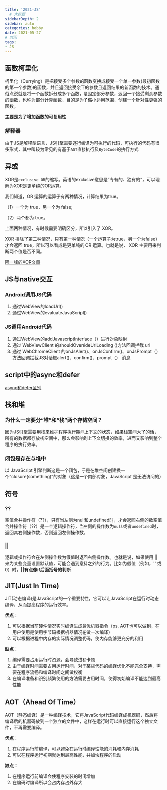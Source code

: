 ```yaml
---
title: '2021-JS'
  # 大标题
sidebarDepth: 2
sidebar: auto
categories: hobby
date: 2021-05-27
# 时间
tags:
- JS
---
```


## 函数柯里化
柯里化（Currying）是把接受多个参数的函数变换成接受一个单一参数(最初函数的第一个参数)的函数，并且返回接受余下的参数且返回结果的新函数的技术。通俗点说就是将一个函数拆分成多个函数，是固定部分参数，返回一个接受剩余参数的函数，也称为部分计算函数，目的是为了缩小适用范围，创建一个针对性更强的函数。

**主要是为了增加函数的可复用性**


### 解释器
由于JS是解释型语言，JS引擎需要逐行编译为可执行的代码，可执行的代码有很多形式，其中叫较为常见的有基于`AST`直接执行及`ByteCode`的执行方式


## 异或
XOR是`exclusive OR`的缩写。英语的exclusive意思是”专有的、独有的“，可以理解为XOR是更单纯的OR运算。

我们知道，OR 运算的运算子有两种情况，计算结果为true。

（1）一个为 true，另一个为 false;

（2）两个都为 true。

上面两种情况，有时候需要明确区分，所以引入了 XOR。

XOR 排除了第二种情况，只有第一种情况（一个运算子为true，另一个为false）才会返回 true，所以可以看成是更单纯的 OR 运算。也就是说， XOR 主要用来判断两个值是否不同。

[阮一峰的XOR文章](https://www.ruanyifeng.com/blog/2021/01/_xor.html)

## JS与native交互
### Android调用JS代码
1. 通过WebView的loadUrl()
2. 通过WebView的evaluateJavaScript()

### JS调用Android代码
1. 通过WebView的addJavascriptInterface（）进行对象映射
2. 通过 WebViewClient 的shouldOverrideUrlLoading ()方法回调拦截 url
3. 通过 WebChromeClient 的onJsAlert()、onJsConfirm()、onJsPrompt（）方法回调拦截JS对话框alert()、confirm()、prompt（） 消息

## script中的async和defer
[async和defer区别](https://juejin.cn/post/6894629999215640583)

## 栈和堆
### 为什么一定要分“堆”和“栈”两个存储空间？
因为JS引擎需要用栈来维护程序执行期间上下文的状态，如果栈空间大了的话，所有的数据都存放栈空间中，那么会影响到上下文切换的效率，进而又影响到整个程序的执行效率。


### 闭包是存在与堆中
以 JavaScript 引擎判断这是一个闭包，于是在堆空间创建换一个“closure(something)”的对象（这是一个内部对象，JavaScript 是无法访问的）

## 符号
### ??
空值合并操作符（??），只有当左侧为null和undefined时，才会返回右侧的数空值合并操作符（??）是一个逻辑操作符，当左侧的操作数为`null`或者`undefined`时，返回其右侧操作数，否则返回左侧操作数。

### ||
逻辑或操作符会在左侧操作数为假值时返回右侧操作数。也就是说，如果使用 || 来为某些变量设置默认值，可能会遇到意料之外的行为。比如为假值（例如，'' 或 0）时，**||有点像if后面括号的判断**

## JIT(Just In Time)
JIT(动态编译)是JavaScript的一个重要特性，它可以让JavaScript在运行时动态编译，从而提高程序的运行效率。

**优点**：
1. 可以根据当前硬件情况实时编译生成最优机器指令（ps. AOT也可以做到，在用户使用是使用字节码根据机器情况在做一次编译）
2. 可以根据进程中内存的实际情况调整代码，使内存能够更充分的利用


**缺点**：
1. 编译需要占用运行时资源，会导致进程卡顿
2. 由于编译时间需要占用运行时间，对于某些代码的编译优化不能完全支持，需要在程序流畅和编译时间之间做权衡
3. 在编译准备和识别频繁使用的方法需要占用时间，使得初始编译不能达到最高性能

## AOT（Ahead Of Time）
AOT（静态编译）是一种编译技术，它将JavaScript代码编译成机器码，然后将编译后的机器码放到一个独立的文件中，这样在运行时可以直接运行这个独立文件，不再需要编译。

**优点**：
1. 在程序运行前编译，可以避免在运行时编译性能的消耗和内存消耗
2. 可以在程序运行初期就达到最高性能，并加快程序的启动

**缺点：**
1. 在程序运行前编译会使程序安装的时间增加
2. 在编码时编译所以会占内存占外存大

### 
